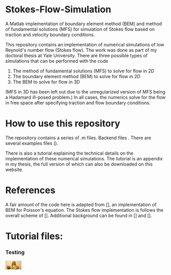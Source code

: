 # Stokes-Flow-Simulation
A Matlab implementation of boundary element method (BEM) and method of fundamental solutions (MFS) for simulation of Stokes flow based on traction and velocity boundary conditions.

This repository contains an implementation of numerical simulations of low Reynold's number flow (Stokes flow). The work was done as part of my doctoral thesis at Yale University. There are three possible types of simulations that can be performed with the code 

<ol>
<li> The method of fundamental solutions (MFS) to solve for flow in 2D
<li> The boundary element method (BEM) to solve for flow in 2D
<li> The BEM to solve for flow in 3D
</ol>

(MFS in 3D has been left out due to the unregularized version of MFS being a Hadamard ill-posed problem.) In all cases, the numerics solve for the flow in free space after specifying traction and flow boundary conditions.

# How to use this repository
The repository contains a series of .m files.  Backend files . There are several examples files ().

There is also a tutorial explaining the technical details on the implementation of these numerical simulations. The tutorial is an appendix in my thesis, the full version of which can also be downloaded on this website.

# References
A fair amount of the code here is adapted from [], an implementation of BEM for Poisson's equation. The Stokes flow implementation is follows the overall scheme of []. Additional background can be found in [] and [].

# Tutorial files:

### Testing

<img src="/images/maxresdefault.jpg" alt="Drawing" style="width: 50px;"/>
